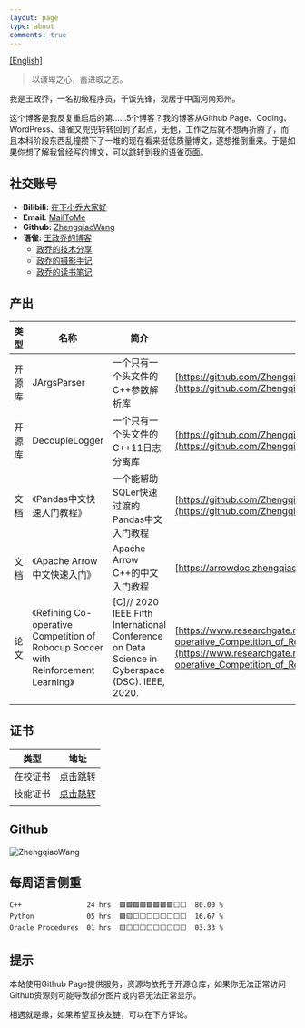 ```yaml
---
layout: page
type: about
comments: true
---
```


[[English]](aboutme_en.md)

<blockquote class="blockquote-center">以谦卑之心，蓄进取之志。</blockquote>

我是王政乔，一名初级程序员，干饭先锋，现居于中国河南郑州。

这个博客是我反复重启后的第......5个博客？我的博客从Github Page、Coding、WordPress、语雀又兜兜转转回到了起点，无他，工作之后就不想再折腾了，而且本科阶段东西乱撞攒下了一堆的现在看来挺低质量博文，遂想推倒重来。于是如果你想了解我曾经写的博文，可以跳转到我的[语雀页面](https://www.yuque.com/joger/blog)。

## 社交账号

- **Bilibili:** <a href="https://space.bilibili.com/83542572">在下小乔大家好</a>
- **Email:** <a href="mailto:me@zhengqiao.wang">MailToMe</a>
- **Github:** <a href="https://github.com/ZhengqiaoWang">ZhengqiaoWang</a>
- **语雀:** <a href="https://www.yuque.com/joger/blog">王政乔的博客</a>
  - <a href="https://www.yuque.com/joger/techshare">政乔的技术分享</a>
  - <a href="https://www.yuque.com/joger/gallary">政乔的摄影手记</a>
  - <a href="https://www.yuque.com/joger/read">政乔的读书笔记</a>

## 产出

| 类型  | 名称  | 简介  | 地址  |
| --- | --- | --- | --- |
| 开源库 | JArgsParser | 一个只有一个头文件的C++参数解析库 | [https://github.com/ZhengqiaoWang/JArgsParser](https://github.com/ZhengqiaoWang/JArgsParser) |
| 开源库 | DecoupleLogger | 一个只有一个头文件的C++11日志分离库 | [https://github.com/ZhengqiaoWang/DecoupleLogger](https://github.com/ZhengqiaoWang/DecoupleLogger) |
| 文档 | 《Pandas中文快速入门教程》 | 一个能帮助SQLer快速过渡的Pandas中文入门教程 | [https://github.com/ZhengqiaoWang/pandas-get-started-quickly-zhCN](https://github.com/ZhengqiaoWang/pandas-get-started-quickly-zhCN) |
| 文档 | 《Apache Arrow中文快速入门》 | Apache Arrow C++的中文入门教程 | [https://arrowdoc.zhengqiao.wang/](https://arrowdoc.zhengqiao.wang/) |
| 论文 | 《Refining Co-operative Competition of Robocup Soccer with Reinforcement Learning》 | [C]// 2020 IEEE Fifth International Conference on Data Science in Cyberspace (DSC). IEEE, 2020. | [https://www.researchgate.net/publication/343802887_Refining_Co-operative_Competition_of_Robocup_Soccer_with_Reinforcement_Learning](https://www.researchgate.net/publication/343802887_Refining_Co-operative_Competition_of_Robocup_Soccer_with_Reinforcement_Learning)
|     |     |     |     |

## 证书

| 类型  | 地址  |
| --- | --- |
| 在校证书 | [点击跳转](prize/school_prize.md) |
| 技能证书 | [点击跳转](prize/skill_prize.md) |
| | |

## Github

<img src="https://github-readme-stats.vercel.app/api?username=ZhengqiaoWang&show_icons=true&theme=default" alt="ZhengqiaoWang" />

## 每周语言侧重

```text
C++                24 hrs  🟩🟩🟩🟩🟩🟩🟩🟩⬜⬜  80.00 %
Python             05 hrs  🟩🟨⬜⬜⬜⬜⬜⬜⬜⬜  16.67 %
Oracle Procedures  01 hrs  🟨⬜⬜⬜⬜⬜⬜⬜⬜⬜  03.33 %
```

## 提示

本站使用Github Page提供服务，资源均依托于开源仓库，如果你无法正常访问Github资源则可能导致部分图片或内容无法正常显示。

相遇就是缘，如果希望互换友链，可以在下方评论。